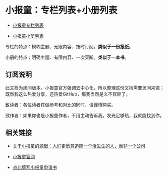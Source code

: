 # 小报童：专栏列表+小册列表

- [小报童专栏列表](01-小报童专栏列表.md)

- [小报童小册列表](02-小报童小册列表.md)

专栏的特点：模糊主题、无限内容、按时订阅。**类似于一份报纸**。

小册的特点：明确主题、有限内容、一次买断。**类似于一本书**。

## 订阅说明

此文档为民间版本。小报童官方强调去中心化，所以整理这份文档需要民间来做；既然我这么热爱分享，还热爱GitHub，那我当然是义不容辞了。

致读者：各位读者在做参考和对比的同时，请谨慎购买。

致作者：如果你也是小报童作者，不用主动告诉我。发光足够热，我就能找到你。

## 相关链接

- [关于小报童的源起：人们更愿意追随一个活生生的人，而非一个公司](https://mp.weixin.qq.com/s/s_jNWdHIykQSJ-L7Ve3D3A)

- [小报童官网](https://xiaobot.net)

- [点此填写小报童申请书](https://jinshuju.net/f/x0BtWK)
